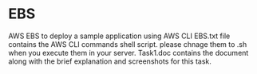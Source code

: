 # EBS
AWS EBS to deploy a sample application using AWS CLI
EBS.txt file contains the AWS CLI commands shell script. please chnage them to .sh when you execute them in your server.
Task1.doc contains the document along with the brief explanation and screenshots for this task.
